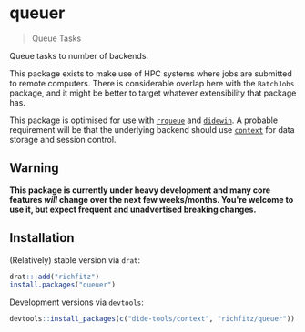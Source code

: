 # queuer

> Queue Tasks

Queue tasks to number of backends.

This package exists to make use of HPC systems where jobs are submitted to remote computers.  There is considerable overlap here with the `BatchJobs` package, and it might be better to target whatever extensibility that package has.

This package is optimised for use with [`rrqueue`](https://github.com/traitecoevo/rrqueue) and [`didewin`](https://github.com/dide-tools/didewin).  A probable requirement will be that the underlying backend should use [`context`](https://github.com/dide-win/context) for data storage and session control.

## Warning

**This package is currently under heavy development and many core features _will_ change over the next few weeks/months.  You're welcome to use it, but expect frequent and unadvertised breaking changes.**

## Installation

(Relatively) stable version via `drat`:

```r
drat:::add("richfitz")
install.packages("queuer")
```

Development versions via `devtools`:

```r
devtools::install_packages(c("dide-tools/context", "richfitz/queuer"))
```
